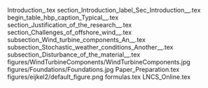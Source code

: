 Introduction_.tex
section_Introduction_label_Sec_Introduction__.tex
begin_table_hbp_caption_Typical__.tex
section_Justification_of_the_research__.tex
section_Challenges_of_offshore_wind__.tex
subsection_Wind_turbine_components_An__.tex
subsection_Stochastic_weather_conditions_Another__.tex
subsection_Disturbance_of_the_material__.tex
figures/WindTurbineComponents/WindTurbineComponents.jpg
figures/Foundations/Foundations.jpg
Paper_Preparation.tex
figures/eijkel2/default_figure.png
formulas.tex
LNCS_Online.tex
